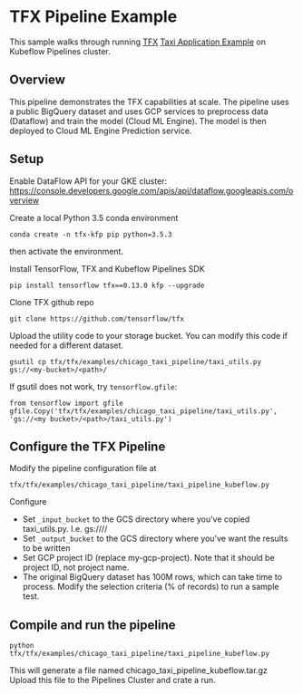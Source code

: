 # TFX Pipeline Example

This sample walks through running [TFX](https://github.com/tensorflow/tfx) [Taxi Application Example](https://github.com/tensorflow/tfx/tree/master/tfx/examples/chicago_taxi_pipeline) on Kubeflow Pipelines cluster. 

## Overview

This pipeline demonstrates the TFX capabilities at scale. The pipeline uses a public BigQuery dataset and uses GCP services to preprocess data (Dataflow) and train the model (Cloud ML Engine). The model is then deployed to Cloud ML Engine Prediction service.


## Setup

Enable DataFlow API for your GKE cluster: <https://console.developers.google.com/apis/api/dataflow.googleapis.com/overview>

Create a local Python 3.5 conda environment
```
conda create -n tfx-kfp pip python=3.5.3
```
then activate the environment.


Install TensorFlow, TFX and Kubeflow Pipelines SDK
```
pip install tensorflow tfx==0.13.0 kfp --upgrade
```

Clone TFX github repo
```
git clone https://github.com/tensorflow/tfx
```

Upload the utility code to your storage bucket. You can modify this code if needed for a different dataset.
```
gsutil cp tfx/tfx/examples/chicago_taxi_pipeline/taxi_utils.py gs://<my-bucket>/<path>/
```

If gsutil does not work, try `tensorflow.gfile`:
```
from tensorflow import gfile
gfile.Copy('tfx/tfx/examples/chicago_taxi_pipeline/taxi_utils.py', 'gs://<my bucket>/<path>/taxi_utils.py')
```

## Configure the TFX Pipeline

Modify the pipeline configuration file at 
```
tfx/tfx/examples/chicago_taxi_pipeline/taxi_pipeline_kubeflow.py
```
Configure 
- Set `_input_bucket` to the GCS directory where you've copied taxi_utils.py. I.e. gs://<my bucket>/<path>/
- Set `_output_bucket` to the GCS directory where you've want the results to be written
- Set GCP project ID (replace my-gcp-project). Note that it should be project ID, not project name.
- The original BigQuery dataset has 100M rows, which can take time to process. Modify the selection criteria (% of records) to run a sample test. 

## Compile and run the pipeline
```
python tfx/tfx/examples/chicago_taxi_pipeline/taxi_pipeline_kubeflow.py
```
This will generate a file named chicago_taxi_pipeline_kubeflow.tar.gz
Upload this file to the Pipelines Cluster and crate a run.
